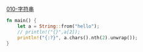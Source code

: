 [010-字符串](../../../阅读学习/Rust%20程序设计第二版/002-基本类型/010-字符串.md)

```rust
fn main() {
	let a = String::from("hello");
	// println!("{}",a[2]);
	println!("{:?}", a.chars().nth(2).unwrap());
}
```